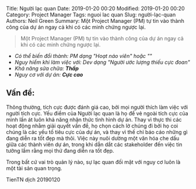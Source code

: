 Title: Người lạc quan
Date: 2019-01-20 00:20
Modified: 2019-01-20 00:20 
Category: Project Manager
Tags: nguoi lac quan
Slug: người-lạc-quan
Authors: Neil Green
Summary: Một Project Manager (PM) tự tin vào thành công của dự án ngay cả khi có các minh chứng ngược lại.

> Một Project Manager (PM) tự tin vào thành công của dự án ngay cả khi có các minh chứng ngược lại.
* _Có thể biến đổi thành: PM dạng "Hoạt náo viên" hoặc ""_
* _Nguy hiểm khi làm việc với: Dev dạng "Người ước lượng thiếu cực đoan"_
* _Khả năng sửa chữa: **Thấp**_
* _Nguy cơ với dự án: **Cực cao**_


## Vấn đề:
Thông thường, tích cực được đánh giá cao, bởi mọi người thích làm việc với người tích cực. Yếu điểm của Người lạc quan là họ để vẻ ngoài tích cực của mình lấn át luôn khả năng nhận thức tình hình dự án. Thay vì thực thi các hoạt động nhằm giải quyết vấn đề, họ chọn cách lờ chúng đi bởi họ coi chúng là các yếu tố tiêu cực của dự án, và thay vì thế chỉ báo cáo những gì đang diễn ra tốt đẹp mà thôi. Việc này nuôi dường một văn hóa che dấu giữa các thành viên dự án, trong khi dẫn dắt các stakeholder đến việc tin tưởng lầm rằng mọi thứ đang diễn ra tốt đẹp.

Trong bất cứ vai trò quản lý nào, sự lạc quan đối mặt với nguy cơ luôn là một tài sản quan trọng.   


TienTN dịch 20190120